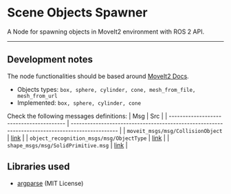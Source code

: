 # Scene Objects Spawner

A Node for spawning objects in MoveIt2 environment with ROS 2 API.

---

## Development notes
The node functionalities should be based around [MoveIt2 Docs](https://moveit.picknik.ai/main/doc/tutorials/planning_around_objects/planning_around_objects.html#create-a-collision-object).
- Objects types: `box, sphere, cylinder, cone, mesh_from_file, mesh_from_url`
- Implemented: `box, sphere, cylinder, cone`

Check the following messages definitions:
| Msg                                      | Src                                                                                             |
| ---------------------------------------- | ----------------------------------------------------------------------------------------------- |
| `moveit_msgs/msg/CollisionObject`        | [link](https://github.com/ros-planning/moveit_msgs/blob/humble/msg/CollisionObject.msg)         |
| `object_recognition_msgs/msg/ObjectType` | [link](https://github.com/wg-perception/object_recognition_msgs/blob/ros2/msg/ObjectType.msg)   |
| `shape_msgs/msg/SolidPrimitive.msg`      | [link](https://github.com/ros2/common_interfaces/blob/humble/shape_msgs/msg/SolidPrimitive.msg) |


## Libraries used
- [argparse](https://github.com/p-ranav/argparse) (MIT License)
